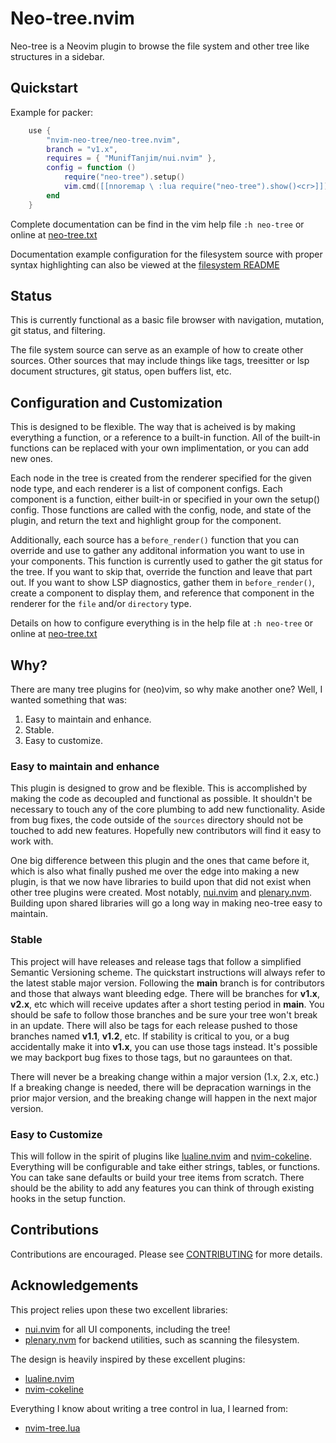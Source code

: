 # Neo-tree.nvim

Neo-tree is a Neovim plugin to browse the file system and other tree like
structures in a sidebar. 

## Quickstart

Example for packer:
```lua
    use {
        "nvim-neo-tree/neo-tree.nvim",
        branch = "v1.x",
        requires = { "MunifTanjim/nui.nvim" },
        config = function ()
            require("neo-tree").setup()
            vim.cmd([[nnoremap \ :lua require("neo-tree").show()<cr>]])
        end
    }
```

Complete documentation can be find in the vim help file `:h neo-tree` or online
at [neo-tree.txt](/doc/neo-tree.txt)

Documentation example configuration for the filesystem source with proper 
syntax highlighting can also be viewed at the [filesystem README](/lua/neo-tree/sources/filesystem/README.md)

## Status

This is currently functional as a basic file browser with navigation, mutation,
git status, and filtering.

The file system source can serve as an example of how to create other sources.
Other sources that may include things like tags, treesitter or lsp document
structures, git status, open buffers list, etc.

## Configuration and Customization

This is designed to be flexible. The way that is acheived is by making
everything a function, or a reference to a built-in function. All of the
built-in functions can be replaced with your own implimentation, or you can 
add new ones.

Each node in the tree is created from the renderer specified for the given node
type, and each renderer is a list of component configs. Each component is a
function, either built-in or specified in your own the setup() config. Those 
functions are called with the config, node, and state of the plugin, and return
the text and highlight group for the component.

Additionally, each source has a `before_render()` function that you can override 
and use to gather any additonal information you want to use in your components.
This function is currently used to gather the git status for the tree. If you 
want to skip that, override the function and leave that part out. If you want
to show LSP diagnostics, gather them in `before_render()`, create a component
to display them, and reference that component in the renderer for the `file`
and/or `directory` type.

Details on how to configure everything is in the help file at `:h neo-tree` or
online at [neo-tree.txt](https://github.com/nvim-neo-tree/neo-tree.nvim/blob/main/doc/neo-tree.txt)


## Why?

There are many tree plugins for (neo)vim, so why make another one? Well, I
wanted something that was:

1. Easy to maintain and enhance.
2. Stable.
3. Easy to customize.

### Easy to maintain and enhance

This plugin is designed to grow and be flexible. This is accomplished by making
the code as decoupled and functional as possible. It shouldn't be necessary to
touch any of the core plumbing to add new functionality. Aside from bug fixes,
the code outside of the `sources` directory should not be touched to add new
features. Hopefully new contributors will find it easy to work with.

One big difference between this plugin and the ones that came before it, which
is also what finally pushed me over the edge into making a new plugin, is that
we now have libraries to build upon that did not exist when other tree plugins
were created. Most notably, [nui.nvim](https://github.com/MunifTanjim/nui.nvim)
and [plenary.nvm](https://github.com/nvim-lua/plenary.nvim). Building upon
shared libraries will go a long way in making neo-tree easy to maintain.

### Stable

This project will have releases and release tags that follow a simplified
Semantic Versioning scheme. The quickstart instructions will always refer to
the latest stable major version. Following the **main** branch is for
contributors and those that always want bleeding edge. There will be branches
for **v1.x**, **v2.x**, etc which will receive updates after a short testing
period in **main**. You should be safe to follow those branches and be sure
your tree won't break in an update. There will also be tags for each release
pushed to those branches named **v1.1**, **v1.2**, etc. If stability is
critical to you, or a bug accidentally make it into **v1.x**, you can use those
tags instead. It's possible we may backport bug fixes to those tags, but no
garauntees on that.

There will never be a breaking change within a major version (1.x, 2.x, etc.) If
a breaking change is needed, there will be depracation warnings in the prior
major version, and the breaking change will happen in the next major version.

### Easy to Customize

This will follow in the spirit of plugins like
[lualine.nvim](https://github.com/nvim-lualine/lualine.nvim) and
[nvim-cokeline](https://github.com/noib3/nvim-cokeline). Everything will be
configurable and take either strings, tables, or functions. You can take sane
defaults or build your tree items from scratch. There should be the ability to
add any features you can think of through existing hooks in the setup function.

## Contributions

Contributions are encouraged. Please see [CONTRIBUTING](CONTRIBUTING.md) for more details.

## Acknowledgements

This project relies upon these two excellent libraries:
- [nui.nvim](https://github.com/MunifTanjim/nui.nvim) for all UI components, including the tree!
- [plenary.nvm](https://github.com/nvim-lua/plenary.nvim) for backend utilities, such as scanning the filesystem.

The design is heavily inspired by these excellent plugins:
- [lualine.nvim](https://github.com/nvim-lualine/lualine.nvim)
- [nvim-cokeline](https://github.com/noib3/nvim-cokeline)

Everything I know about writing a tree control in lua, I learned from:
- [nvim-tree.lua](https://github.com/kyazdani42/nvim-tree.lua)
